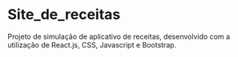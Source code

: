 # Site_de_receitas
Projeto de simulação de aplicativo de receitas, desenvolvido com a utilização de React.js, CSS, Javascript e Bootstrap.
